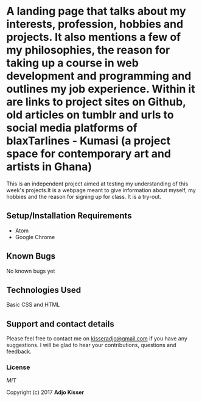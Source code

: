 # A landing page that talks about my interests, profession, hobbies and projects. It also mentions a few of my philosophies, the reason for taking up a course in web development and programming and outlines my job experience. Within it are links to project sites on Github, old articles on tumblr and urls to social media platforms of blaxTarlines - Kumasi (a project space for contemporary art and artists in Ghana)

This is an independent project aimed at testing my understanding of this week's projects.It is a webpage meant to give information about myself, my hobbies and the reason for signing up for class. It is a try-out.

## Setup/Installation Requirements

- Atom
- Google Chrome

## Known Bugs

No known bugs yet

## Technologies Used

Basic CSS and HTML

## Support and contact details

Please feel free to contact me on kisseradjo@gmail.com if you have any suggestions. I will be glad to hear your contributions, questions and feedback.

### License

_MIT_

Copyright (c) 2017 **Adjo Kisser**
